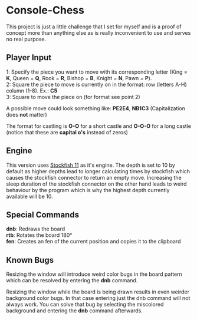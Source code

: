 # Console-Chess

This project is just a little challenge that I set for myself and is a proof of concept more than anything else as is really inconvenient to use and serves no real purpose.

## Player Input

1: Specify the piece you want to move with its corresponding letter (King = <b>K</b>, Queen = <b>Q</b>, Rook = <b>R</b>, Bishop = <b>B</b>, Knight = <b>N</b>, Pawn = <b>P</b>).  
2: Square the piece to move is currently on in the format: row (letters A-H) column (1-8). Ex.: <b>C5</b>  
3: Square to move the piece on (for format see point 2)

A possible move could look something like: <b>PE2E4</b>, <b>NB1C3</b> (Capitalization does <b>not</b> matter)

The format for castling is <b>O-O</b> for a short castle and <b>O-O-O</b> for a long castle (notice that these are <b>capital o's</b> instead of zeros)

## Engine

This version uses [Stockfish 11](https://stockfishchess.org/download/) as it's engine. The depth is set to 10 by default as higher depths lead to longer calculating times by stockfish which causes the stockfish connector to return an empty move. Increasing the sleep duration of the stockfish connector on the other hand leads to weird behaviour by the program which is why the highest depth currently available will be 10.

## Special Commands

<b>dnb</b>: Redraws the board  
<b>rtb</b>: Rotates the board 180°     
<b>fen</b>: Creates an fen of the current position and copies it to the clipboard

## Known Bugs

Resizing the window will introduce weird color bugs in the board pattern which can be resolved by entering the <b>dnb</b> command.  

Resizing the window while the board is being drawn results in even weirder background color bugs. In that case entering just the dnb command will not always work. You can solve that bug by selecting the miscolored background and entering the <b>dnb</b> command afterwards.
